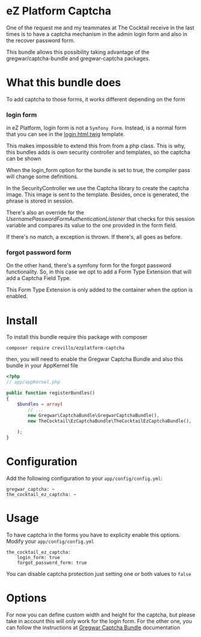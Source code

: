 eZ Platform Captcha
======================

One of the request me and my teammates at The Cocktail receive in the last times
is to have a captcha mechanism in the admin login form and also 
in the recover password form. 

This bundle allows this possibility taking advantage of the 
gregwar/captcha-bundle and gregwar-captcha packages. 


What this bundle does
=====================

To add captcha to those forms, it works different depending on the form

### login form

in eZ Platform, login form is not a `Symfony Form`. Instead, is a
normal form that you can see in the [login.html.twig](https://github.com/ezsystems/ezplatform-admin-ui/blob/1.5/src/bundle/Resources/views/Security/login.html.twig) template.

This makes impossible to extend this from from a php class. This is why, 
this bundles adds is own security controller and templates, so the captcha can be shown

When the login_form option for the bundle is set to true, the compiler pass
will change some definitions. 

In the SecurityController we use the Captcha library to create the captcha image. 
This image is sent to the template. 
Besides, once is generated, the phrase is stored in session. 

There's also an override for the *UsernamePasswordFormAuthenticationListener* that
checks for this session variable and compares its value to the one 
provided in the form field. 

If there's no match, a exception is thrown. If there's, all goes as before. 


### forgot password form

On the other hand, there's a symfony form for the forgot password functionality.
So, in this case we opt to add a Form Type Extension that will add a Captcha Field Type. 

This Form Type Extension is only added to the container when the option is enabled. 


Install
=======

To install this bundle require this package with composer

`composer require crevillo/ezplatform-captcha`

then, you will need to enable the Gregwar Captcha Bundle and also
this bundle in your AppKernel file

```php
<?php
// app/appKernel.php

public function registerBundles()
{
    $bundles = array(
        // ...
        new Gregwar\CaptchaBundle\GregwarCaptchaBundle(),
        new TheCocktail\EzCaptchaBundle\TheCocktailEzCaptchaBundle(),
       
    );
}
```

Configuration
=============

Add the following configuration to your `app/config/config.yml`:

    gregwar_captcha: ~
    the_cocktail_ez_captcha: ~

Usage
======

To have captcha in the forms you have to explicity enable this options. 
Modify your `app/config/config.yml`

    the_cocktail_ez_captcha:
        login_form: true
        forgot_password_form: true

You can disable captcha protection just setting one or both values to `false`

Options
========

For now you can define custom width and height for the captcha, but 
please take in account this will only work for the login form. 
For the other one, you can follow the instructions at [Gregwar Captcha Bundle](https://github.com/gregwar/CaptchaBundle/) documentation

